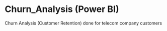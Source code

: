 # Churn_Analysis (Power BI)
Churn Analysis (Customer Retention) done for telecom company customers  
